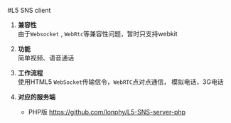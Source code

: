 #L5 SNS client

1. **兼容性**  
	由于`Websocket` , `WebRtc`等兼容性问题，暂时只支持webkit

2. **功能**  
	简单视频、语音通话

3. **工作流程**  
	使用HTML5 `WebSocket`传输信令，`WebRTC`点对点通信， 模拟电话，3G电话
4. **对应的服务端**  
	* PHP版 https://github.com/lonphy/L5-SNS-server-php  
